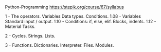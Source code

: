 Python-Programming
https://stepik.org/course/67/syllabus

1 - The operators. Variables Data types. Conditions. 
1.08 - Variables Standard input / output. 
1.10 - Conditions: if, else, elif. Blocks, indents. 
1.12 - Material Tasks. 

2 - Cycles. Strings. Lists.




3 - Functions. Dictionaries. Interpreter. Files. Modules.
